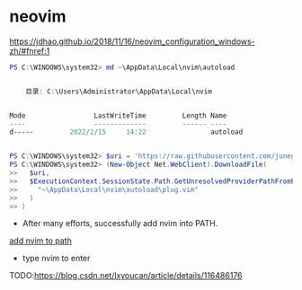 # neovim

<https://jdhao.github.io/2018/11/16/neovim_configuration_windows-zh/#fnref:1>

```powershell
PS C:\WINDOWS\system32> md ~\AppData\Local\nvim\autoload


    目录: C:\Users\Administrator\AppData\Local\nvim


Mode                 LastWriteTime         Length Name
----                 -------------         ------ ----
d-----         2022/2/15     14:22                autoload


PS C:\WINDOWS\system32> $uri = 'https://raw.githubusercontent.com/junegunn/vim-plug/master/plug.vim'
PS C:\WINDOWS\system32> (New-Object Net.WebClient).DownloadFile(
>>   $uri,
>>   $ExecutionContext.SessionState.Path.GetUnresolvedProviderPathFromPSPath(
>>     "~\AppData\Local\nvim\autoload\plug.vim"
>>   )
>> )
```

- After many efforts, successfully add nvim into PATH.

[add nvim to path](https://raw.githubusercontent.com/youhuangla/images/main/202202152253614.png)

- type nvim to enter

TODO:<https://blog.csdn.net/lxyoucan/article/details/116486176>
